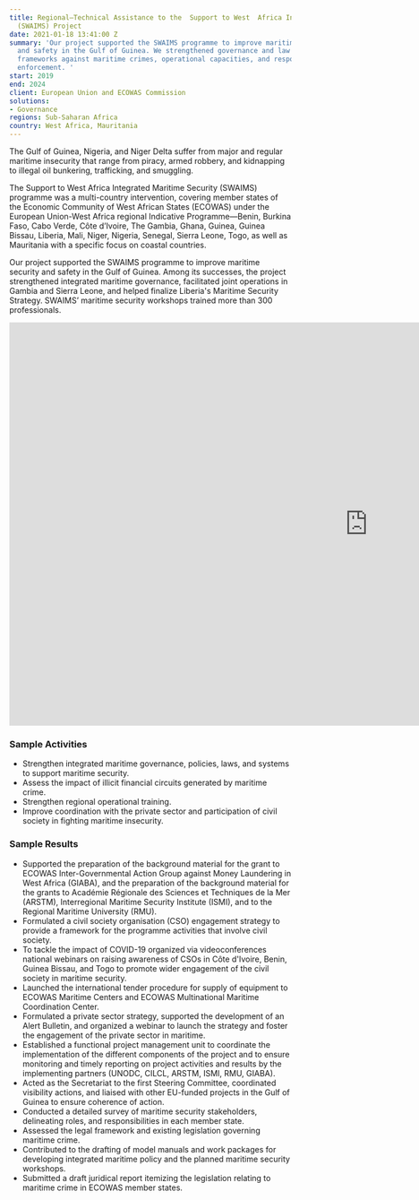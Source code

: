 ```yaml
---
title: Regional—Technical Assistance to the  Support to West  Africa Integrated Maritime  Security
  (SWAIMS) Project
date: 2021-01-18 13:41:00 Z
summary: 'Our project supported the SWAIMS programme to improve maritime security
  and safety in the Gulf of Guinea. We strengthened governance and law enforcement
  frameworks against maritime crimes, operational capacities, and response by law
  enforcement. '
start: 2019
end: 2024
client: European Union and ECOWAS Commission
solutions:
- Governance
regions: Sub-Saharan Africa
country: West Africa, Mauritania
---
```


The Gulf of Guinea, Nigeria, and Niger Delta suffer from major and regular maritime insecurity that range from piracy, armed robbery, and kidnapping to illegal oil bunkering, trafficking, and smuggling. 

The Support to  West  Africa  Integrated  Maritime  Security (SWAIMS) programme was a multi-country intervention, covering member states of the Economic Community of West African States (ECOWAS) under the European Union-West Africa regional Indicative Programme—Benin, Burkina Faso, Cabo Verde, Côte d’Ivoire, The Gambia, Ghana, Guinea, Guinea Bissau, Liberia, Mali, Niger, Nigeria, Senegal, Sierra Leone, Togo, as well as Mauritania with a specific focus on coastal countries. 

Our project supported the SWAIMS programme to improve maritime security and safety in the Gulf of Guinea. Among its successes, the project strengthened integrated maritime governance, facilitated joint operations in Gambia and Sierra Leone, and helped finalize Liberia's Maritime Security Strategy. SWAIMS’ maritime security workshops trained more than 300 professionals.
 
<iframe src="https://player.vimeo.com/video/903388786?badge=0&amp;autopause=0&amp;player_id=0&amp;app_id=58479" width="1280" height="720" frameborder="0" allow="autoplay; fullscreen; picture-in-picture" title="Technical Assistance to the Support to West Africa Integrated Maritime Security (SWAIMS) Project"></iframe>

### Sample Activities

* Strengthen integrated maritime governance, policies, laws, and systems to support maritime security.
* Assess the impact of illicit financial circuits generated by maritime crime. 
* Strengthen regional operational training. 
* Improve coordination with the private sector and participation of civil society in fighting maritime insecurity.

### Sample Results
 
* Supported the preparation of the background material for the grant to ECOWAS Inter-Governmental Action Group against Money Laundering in West Africa (GIABA), and the preparation of the background material for the grants to Académie Régionale des Sciences et Techniques de la Mer (ARSTM), Interregional Maritime Security Institute (ISMI), and to the Regional Maritime University (RMU).
* Formulated a civil society organisation (CSO) engagement strategy to provide a framework for the programme activities that involve civil society.
* To tackle the impact of COVID-19 organized via videoconferences national webinars on raising awareness of CSOs in Côte d'Ivoire, Benin, Guinea Bissau, and Togo to promote wider engagement of the civil society in maritime security.
* Launched the international tender procedure for supply of equipment to ECOWAS Maritime Centers and ECOWAS Multinational Maritime Coordination Center.
* Formulated a private sector strategy, supported the development of an Alert Bulletin, and organized a webinar to launch the strategy and foster the engagement of the private sector in maritime.
* Established a functional project management unit to coordinate the implementation of the different components of the project and to ensure monitoring and timely reporting on project activities and results by the implementing partners (UNODC, CILCL, ARSTM, ISMI, RMU, GIABA). 
* Acted as the Secretariat to the first Steering Committee, coordinated visibility actions, and liaised with other EU-funded projects in the Gulf of Guinea to ensure coherence of action.
* Conducted a detailed survey of maritime security stakeholders, delineating roles, and responsibilities in each member state.
* Assessed the legal framework and existing legislation governing maritime crime.
* Contributed to the drafting of model manuals and work packages for developing integrated maritime policy and the planned maritime security workshops.
* Submitted a draft juridical report itemizing the legislation relating to maritime crime in ECOWAS member states.